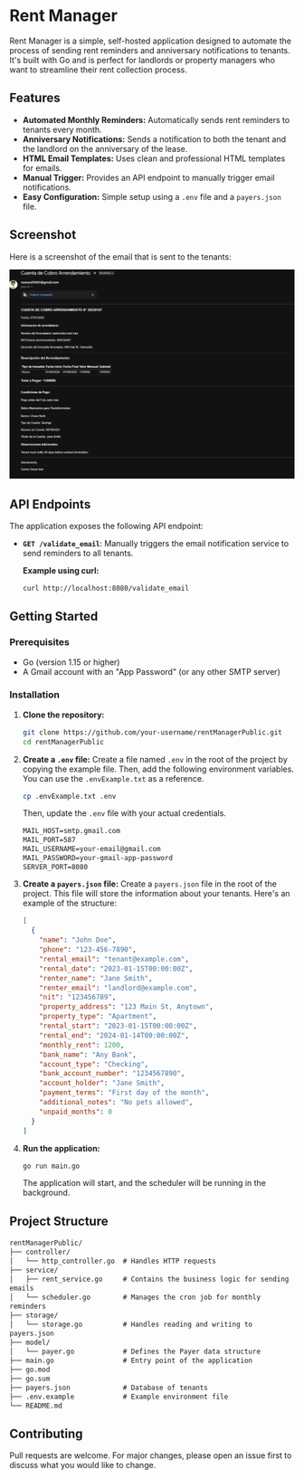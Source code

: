 # Rent Manager

Rent Manager is a simple, self-hosted application designed to automate the process of sending rent reminders and anniversary notifications to tenants. It's built with Go and is perfect for landlords or property managers who want to streamline their rent collection process.

## Features

- **Automated Monthly Reminders:** Automatically sends rent reminders to tenants every month.
- **Anniversary Notifications:** Sends a notification to both the tenant and the landlord on the anniversary of the lease.
- **HTML Email Templates:** Uses clean and professional HTML templates for emails.
- **Manual Trigger:** Provides an API endpoint to manually trigger email notifications.
- **Easy Configuration:** Simple setup using a `.env` file and a `payers.json` file.

## Screenshot

Here is a screenshot of the email that is sent to the tenants:

![Email Screenshot](images/image.png)

## API Endpoints

The application exposes the following API endpoint:

- **`GET /validate_email`**: Manually triggers the email notification service to send reminders to all tenants.

    **Example using curl:**
    ```bash
    curl http://localhost:8080/validate_email
    ```

## Getting Started

### Prerequisites

- Go (version 1.15 or higher)
- A Gmail account with an "App Password" (or any other SMTP server)

### Installation

1.  **Clone the repository:**
    ```bash
    git clone https://github.com/your-username/rentManagerPublic.git
    cd rentManagerPublic
    ```

2.  **Create a `.env` file:**
    Create a file named `.env` in the root of the project by copying the example file. Then, add the following environment variables. You can use the `.envExample.txt` as a reference.

    ```bash
    cp .envExample.txt .env
    ```

    Then, update the `.env` file with your actual credentials.

    ```
    MAIL_HOST=smtp.gmail.com
    MAIL_PORT=587
    MAIL_USERNAME=your-email@gmail.com
    MAIL_PASSWORD=your-gmail-app-password
    SERVER_PORT=8080
    ```

3.  **Create a `payers.json` file:**
    Create a `payers.json` file in the root of the project. This file will store the information about your tenants. Here's an example of the structure:

    ```json
    [
      {
        "name": "John Doe",
        "phone": "123-456-7890",
        "rental_email": "tenant@example.com",
        "rental_date": "2023-01-15T00:00:00Z",
        "renter_name": "Jane Smith",
        "renter_email": "landlord@example.com",
        "nit": "123456789",
        "property_address": "123 Main St, Anytown",
        "property_type": "Apartment",
        "rental_start": "2023-01-15T00:00:00Z",
        "rental_end": "2024-01-14T00:00:00Z",
        "monthly_rent": 1200,
        "bank_name": "Any Bank",
        "account_type": "Checking",
        "bank_account_number": "1234567890",
        "account_holder": "Jane Smith",
        "payment_terms": "First day of the month",
        "additional_notes": "No pets allowed",
        "unpaid_months": 0
      }
    ]
    ```

4.  **Run the application:**
    ```bash
    go run main.go
    ```
    The application will start, and the scheduler will be running in the background.

## Project Structure
```
rentManagerPublic/
├── controller/
│   └── http_controller.go  # Handles HTTP requests
├── service/
│   ├── rent_service.go     # Contains the business logic for sending emails
│   └── scheduler.go        # Manages the cron job for monthly reminders
├── storage/
│   └── storage.go          # Handles reading and writing to payers.json
├── model/
│   └── payer.go            # Defines the Payer data structure
├── main.go                 # Entry point of the application
├── go.mod
├── go.sum
├── payers.json             # Database of tenants
├── .env.example            # Example environment file
└── README.md
```

## Contributing

Pull requests are welcome. For major changes, please open an issue first to discuss what you would like to change.

